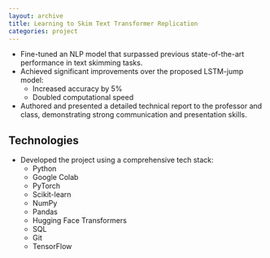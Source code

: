 ```yaml
---
layout: archive
title: Learning to Skim Text Transformer Replication
categories: project 
---
```


- Fine-tuned an NLP model that surpassed previous state-of-the-art performance in text skimming tasks.
- Achieved significant improvements over the proposed LSTM-jump model:
   - Increased accuracy by 5%
   - Doubled computational speed
- Authored and presented a detailed technical report to the professor and class, demonstrating strong communication and presentation skills.

## Technologies
- Developed the project using a comprehensive tech stack:
   - Python
   - Google Colab
   - PyTorch
   - Scikit-learn
   - NumPy
   - Pandas
   - Hugging Face Transformers
   - SQL
   - Git
   - TensorFlow

